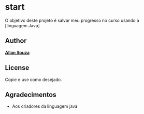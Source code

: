 # start

O objetivo deste projeto é salvar meu progresso no curso usando a [linguagem Java]

## Author

[**Allan Souza**](https://github.com/allansouzadk)

## License

Copie e use como desejado.

## Agradecimentos

* Aos criadores da linguagem java
